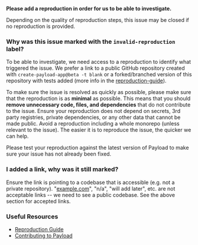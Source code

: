 **Please add a reproduction in order for us to be able to investigate.**

Depending on the quality of reproduction steps, this issue may be closed if no reproduction is provided.

### Why was this issue marked with the `invalid-reproduction` label?

To be able to investigate, we need access to a reproduction to identify what triggered the issue. We prefer a link to a public GitHub repository created with `create-payload-app@beta -t blank` or a forked/branched version of this repository with tests added (more info in the [reproduction-guide](https://github.com/payloadcms/payload/blob/main/.github/reproduction-guide.md)).

To make sure the issue is resolved as quickly as possible, please make sure that the reproduction is as **minimal** as possible. This means that you should **remove unnecessary code, files, and dependencies** that do not contribute to the issue. Ensure your reproduction does not depend on secrets, 3rd party registries, private dependencies, or any other data that cannot be made public. Avoid a reproduction including a whole monorepo (unless relevant to the issue). The easier it is to reproduce the issue, the quicker we can help.

Please test your reproduction against the latest version of Payload to make sure your issue has not already been fixed.

### I added a link, why was it still marked?

Ensure the link is pointing to a codebase that is accessible (e.g. not a private repository). "[example.com](http://example.com/)", "n/a", "will add later", etc. are not acceptable links -- we need to see a public codebase. See the above section for accepted links.

### Useful Resources

- [Reproduction Guide](https://github.com/payloadcms/payload/blob/main/.github/reproduction-guide.md)
- [Contributing to Payload](https://www.youtube.com/watch?v=08Qa3ggR9rw)
